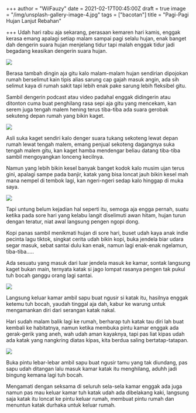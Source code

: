 +++
author = "WilFauzy"
date = 2021-02-17T00:45:00Z
draft = true
image = "/img/unsplash-gallery-image-4.jpg"
tags = ["bacotan"]
title = "Pagi-Pagi Hujan Lanjut Rebahan"

+++
Udah hari rabu aja sekarang, perasaan kemaren hari kamis, enggak kerasa emang apalagi setiap malam sampai pagi selalu hujan, enak banget dah dengerin suara hujan menjelang tidur tapi malah enggak tidur jadi begadang keasikan dengerin suara hujan.

![](/img/img_20200516_070025.jpg)

Berasa tambah dingin aja gitu kalo malam-malam hujan sendirian dipojokan rumah berselimut kain tipis alias sarung cap gajah masuk angin, ada sih selimut kaya di rumah sakit tapi lebih enak pake sarung lebih fleksibel gitu.

Sambil dengerin podcast atau video padahal enggak didingerin atau ditonton cuma buat penghilang rasa sepi aja gitu yang mencekam, kan serem juga tengah malem hening terus tiba-tiba ada suara gerobak sekuteng depan rumah yang bikin kaget.

![](/img/img_20200514_163132.jpg)

Asli suka kaget sendiri kalo denger suara tukang sekoteng lewat depan rumah lewat tengah malem, emang penjual sekoteng dagangnya suka tengah malem gitu, kan kaget hamba mendengar beliau datang tiba-tiba sambil mengoyangkan lonceng kecilnya.

Namun yang lebih bikin kesel banyak banget kodok kalo musim ujan terus gini, apalagi sampe pada banjir, katak yang bisa loncat jauh bikin kesel mah mana nempel di tembok lagi, kan ngeri-ngeri sedap kalo hinggap di muka saya.

![](/img/img_20200513_220606.jpg)

Tapi untung belum kejadian hal seperti itu, semoga aja engga pernah, suatu ketika pada sore hari yang kelabu langit diselimuti awan hitam, hujan turun dengan teratur, niat awal langsung pengen ngopi dong.

Kopi panas sambil menikmati hujan di sore hari, buset udah kaya anak indie pecinta lagu tiktok, singkat cerita udah bikin kopi, buka jendela biar udara segar masuk, sebat santai dulu kan enak, namun lagi enak-enak ngelamun, tiba-tiba..... 

Ada sesuatu yang masuk dari luar jendela masuk ke kamar, sontak langsung kaget bukan main, ternyata katak si jago lompat rasanya pengen tak pukul tuh bocah ganggu orang lagi santai. 

![](/img/img_20200502_123005.jpg)

Langsung keluar kamar ambil sapu buat ngusir si katak itu, hasilnya enggak ketemu tuh bocah, yaudah tinggal aja dah, kabur ke warung untuk mengamankan diri dari serangan katak nakal. 

Hari sudah malam balik lagi ke rumah, berharap tuh katak tau diri lah buat kembali ke habitatnya, namun ketika membuka pintu kamar enggak ada gerak-gerik yang aneh, wah udah aman kayaknya, tapi pas liat kipas udah ada katak yang nangkring diatas kipas, kita berdua saling bertatap-tatapan. 

![](/img/img_20200622_194204.jpg)

Buka pintu lebar-lebar ambil sapu buat ngusir tamu yang tak diundang, pas sapu udah ditangan lalu masuk kamar katak itu menghilang, aduhh jadi bingung kemana lagi tuh bocah. 

Mengamati dengan seksama di seluruh sela-sela kamar enggak ada juga namun pas mau keluar kamar tuh katak udah ada dibelakang kaki, langsung saja katak itu loncat ke pintu keluar rumah, membuat pintu rumah dan menuntun katak durhaka untuk keluar rumah. 